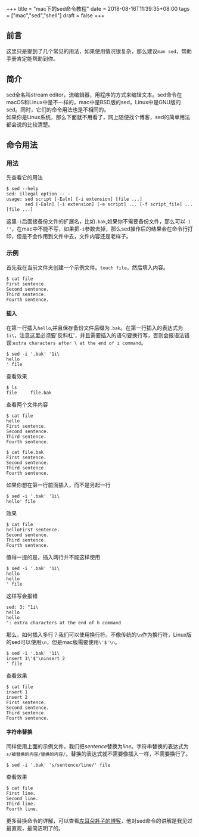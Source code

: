 +++
title = "mac下的sed命令教程"
date = 2018-08-16T11:39:35+08:00
tags = ["mac","sed","shell"]
draft = false
+++

## 前言
这里只是提到了几个常见的用法，如果使用情况很复杂，那么建议`man sed`，帮助手册肯定能帮助到你。
## 简介
sed全名叫stream editor，流编辑器，用程序的方式来编辑文本。sed命令在macOS和Linux中是不一样的，mac中是BSD版的sed，Linux中是GNU版的sed。同时，它们的命令用法也是不相同的。  
如果你是Linux系统，那么下面就不用看了，网上随便找个博客，sed的简单用法都会说的比较清楚。  
## 命令用法  
### 用法
先查看它的用法  

    $ sed --help             
    sed: illegal option -- -
    usage: sed script [-Ealn] [-i extension] [file ...]
           sed [-Ealn] [-i extension] [-e script] ... [-f script_file] ... [file ...]
这里`-i`后面接备份文件的扩展名，比如`.bak`,如果你不需要备份文件，那么可以`-i ''`，在mac中不能不写，如果把`-i`参数去掉，那么sed操作后的结果会在命令行打印，但是不会作用到文件中去，文件内容还是老样子。
### 示例
首先我在当前文件夹创建一个示例文件。`touch file`，然后填入内容。  

    $ cat file
    First sentence.
    Second sentence.
    Third sentence.
    Fourth sentence.
#### 插入  
在第一行插入`hello`,并且保存备份文件后缀为`.bak`。在第一行插入的表达式为`1i\`，注意这里必须要'反斜杠'，并且需要插入的语句要换行写，否则会报语法错误:`extra characters after \ at the end of i command`。  

    $ sed -i '.bak' '1i\
    hello
    ' file  
查看效果  

    $ ls
    file     file.bak
查看两个文件内容  

    $ cat file
    hello
    First sentence.
    Second sentence.
    Third sentence.
    Fourth sentence.  
    
    $ cat file.bak 
    First sentence.
    Second sentence.
    Third sentence.
    Fourth sentence.
如果你想在第一行前面插入，而不是另起一行  

    $ sed -i '.bak' '1i\
    hello' file
效果

    $ cat file
    helloFirst sentence.
    Second sentence.
    Third sentence.
    Fourth sentence.  
值得一提的是，插入两行并不能这样使用  

    $ sed -i '.bak' '1i\
    hello
    hello
    ' file
这样写会报错  

    sed: 3: "1i\
    hello
    hello
    ": extra characters at the end of h command
那么，如何插入多行？我们可以使用换行符。不像传统的`\n`作为换行符，Linux版的sed可以使用`\n`，但是mac版需要使用`\'$'\n`。  

    $ sed -i '.bak' '1i\
    insert 1\'$'\ninsert 2
    ' file
查看效果  

    $ cat file
    insert 1
    insert 2
    First sentence.
    Second sentence.
    Third sentence.
    Fourth sentence.
    
#### 字符串替换
同样使用上面的示例文件，我们把*sentence*替换为*line*。字符串替换的表达式为`s/被替换的内容/替换的内容/`。替换的表达式就不需要像插入一样，不需要换行了。  

    $ sed -i '.bak' 's/sentence/line/' file  
查看效果  

    $ cat file
    First line.
    Second line.
    Third line.
    Fourth line.  
更多替换命令的详解，可以查看[左耳朵耗子的博客][]，他对sed命令的讲解是我见过最直观，最简洁明了的。  

[左耳朵耗子的博客]:https://coolshell.cn/articles/9104.html "左耳朵耗子的博客"
